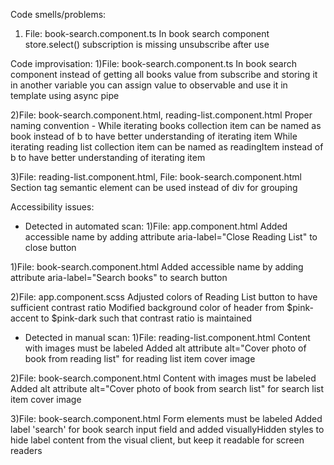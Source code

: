Code smells/problems:
1) File: book-search.component.ts
In book search component store.select() subscription is missing unsubscribe after use 

Code improvisation:
1)File: book-search.component.ts
In book search component instead of getting all books value from subscribe and storing it in another variable 
you can assign value to observable and use it in template using async pipe

2)File: book-search.component.html, reading-list.component.html
Proper naming convention - 
While iterating books collection item can be named as book instead of b to have better understanding of iterating item
While iterating reading list collection item can be named as readingItem instead of b to have better understanding of iterating item

3)File: reading-list.component.html, File: book-search.component.html
Section tag semantic element can be used instead of div for grouping 

Accessibility issues:
- Detected in automated scan:
1)File: app.component.html
Added accessible name by adding attribute aria-label="Close Reading List" to close button

1)File: book-search.component.html
Added accessible name by adding attribute aria-label="Search books" to search button

2)File: app.component.scss
Adjusted colors of Reading List button to have sufficient contrast ratio
Modified background color of header from $pink-accent to $pink-dark such that contrast ratio is maintained

- Detected in manual scan:
1)File: reading-list.component.html
Content with images must be labeled
Added alt attribute alt="Cover photo of book from reading list" for reading list item cover image 

2)File: book-search.component.html
Content with images must be labeled
Added alt attribute alt="Cover photo of book from search list" for search list item cover image 

3)File: book-search.component.html
Form elements must be labeled
Added label 'search' for book search input field and added visuallyHidden styles to hide label content from the visual client, but keep it readable for screen readers
